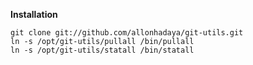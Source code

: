 **Installation**

    git clone git://github.com/allonhadaya/git-utils.git
    ln -s /opt/git-utils/pullall /bin/pullall
    ln -s /opt/git-utils/statall /bin/statall